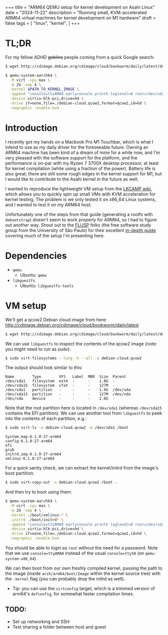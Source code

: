 +++
title = "ARM64 QEMU setup for kernel development on Asahi Linux"
date = "2024-11-22"
description = "Running small, KVM-accelerated ARM64 virtual machines for kernel development on M1 hardware"
draft = false
tags = [
    "linux",
    "kernel",
]
+++

# TL;DR

For my fellow ADHD ~~goblins~~ people coming from a quick Google search:

```bash
$ wget http://cdimage.debian.org/cdimage/cloud/bookworm/daily/latest/debian-12-nocloud-arm64-daily.qcow2 -O debian-cloud.qcow2
```

```bash
$ qemu-system-aarch64 \
  -M virt -cpu max \
  -m 2G -smp 4 \
  -kernel $PATH_TO_KERNEL_IMAGE \
  -append "console=ttyAMA0 earlyconsole printk loglevel=8 root=/dev/vda1" \
  -device virtio-blk-pci,drive=hd \
  -drive if=none,file=./debian-cloud.qcow2,format=qcow2,id=hd \
  -nographic -enable-kvm
```

# Introduction

I recently got my hands on a Macbook Pro M1 Touchbar, which is
what I intend to use as my daily driver for the foreseeable future.
Owning an ARM64 machine has been kind of a dream of mine for a while
now, and I'm very pleased with the software support for the platform,
and the performance is on-par with my Ryzen 7 3700X desktop processor,
at least for kernel compilation (while using a fraction of the power).
Battery life is also great; there are still some rough edges in the
kernel support for M1, but I would like to contribute to the Asahi
kernel in the future as well.

I wanted to reproduce the lightweight VM setup from the
[LKCAMP wiki](https://docs.lkcamp.dev/intro_tutorials/boot/), which
allows you to quickly spin up small VMs with KVM acceleration for
kernel testing. The problem is we only tested it on x86_64 Linux
systems, and I wanted to test it on my ARM64 host.

Unfortunately one of the steps from that guide (generating a rootfs with
`debootstrap`) doesn't seem to work properly for ARM64, so I had to figure out
another way. Shout out to the [FLUSP](https://flusp.ime.usp.br/) folks
(the free software study group from the University of São Paulo) for
their excellent
[in-depth guide](https://flusp.ime.usp.br/kernel/qemu-libvirt-setup/)
covering much of the setup I'm presenting here.

# Dependencies

- `qemu`
    - Ubuntu: `qemu`
- `libguestfs`
    - Ubuntu: `libguestfs-tools`

# VM setup

We'll get a qcow2 Debian cloud image from here:
http://cdimage.debian.org/cdimage/cloud/bookworm/daily/latest

```bash
$ wget http://cdimage.debian.org/cdimage/cloud/bookworm/daily/latest/debian-12-nocloud-arm64-daily.qcow2 -O debian-cloud.qcow2
```

We can use `libguestfs` to inspect the contents of the qcow2 image (note:
you might need to run as sudo):

```bash
$ sudo virt-filesystems --long -h --all -a debian-cloud.qcow2
```

The output should look similar to this:

```
Name        Type        VFS   Label  MBR  Size  Parent
/dev/sda1   filesystem  ext4  -      -    1.8G  -
/dev/sda15  filesystem  vfat  -      -    127M  -
/dev/sda1   partition   -     -      -    1.9G  /dev/sda
/dev/sda15  partition   -     -      -    127M  /dev/sda
/dev/sda    device      -     -      -    2.0G  -
```

Note that the root partition here is located in `/dev/sda1`
(whereas `/dev/sda15` contains the EFI partition).
We can use another tool from `libguestfs` to peek into the
contents of each partition, e.g.:

```bash
$ sudo virt-ls -a debian-cloud.qcow2 -m /dev/sda1 /boot
```

```
System.map-6.1.0-27-arm64
config-6.1.0-27-arm64
efi
grub
initrd.img-6.1.0-27-arm64
vmlinuz-6.1.0-27-arm64
```

For a quick sanity check, we can extract the kernel/initrd
from the image's boot partition:


```bash
$ sudo virt-copy-out -a debian-cloud.qcow2 /boot .
```

And then try to boot using them:

```bash
$ qemu-system-aarch64 \
  -M virt -cpu max \
  -m 2G -smp 4 \
  -kernel ./boot/vmlinuz-* \
  -initrd ./boot/initrd* \
  -append "console=ttyAMA0 earlyconsole printk loglevel=8 root=/dev/vda1" \
  -device virtio-blk-pci,drive=hd \
  -drive if=none,file=./debian-cloud.qcow2,format=qcow2,id=hd \
  -nographic -enable-kvm
```

You should be able to login as `root` without the need for
a password. Note that we use `console=ttyAMA0` instead of
the usual `console=ttyS0` (on `qemu-system-x86_64`).

We can then boot from our own freshly compiled kernel,
passing the path to the image (inside `arch/arm64/boot/Image`
within the kernel source tree) with the `-kernel` flag (you
can probably drop the initrd as well).
- Tip: you can use the `virtconfig` target, which is a trimmed
version of arm64's `defconfig`, for somewhat faster
compilation times.

## TODO:

- Set up networking and SSH
- Test sharing a folder between host and guest
